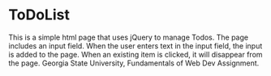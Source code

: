 ToDoList
========
This is a simple html page that uses jQuery to manage Todos. The page includes an input field. When the user enters text in the input field, the input is added to the page. When an existing item is clicked, it will disappear from the page. Georgia State University, Fundamentals of Web Dev Assignment.
